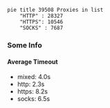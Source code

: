 
```mermaid
pie title 39508 Proxies in list
    "HTTP" : 28327
    "HTTPS": 10546
    "SOCKS" : 7687
```

### Some Info
#### Average Timeout

- mixed: 4.0s
- http: 2.3s
- https: 8.2s
- socks: 6.5s